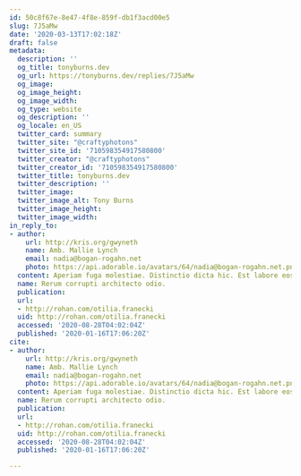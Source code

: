 ```yaml
---
id: 50c8f67e-8e47-4f8e-859f-db1f3acd00e5
slug: 7J5aMw
date: '2020-03-13T17:02:18Z'
draft: false
metadata:
  description: ''
  og_title: tonyburns.dev
  og_url: https://tonyburns.dev/replies/7J5aMw
  og_image: 
  og_image_height: 
  og_image_width: 
  og_type: website
  og_description: ''
  og_locale: en_US
  twitter_card: summary
  twitter_site: "@craftyphotons"
  twitter_site_id: '710598354917580800'
  twitter_creator: "@craftyphotons"
  twitter_creator_id: '710598354917580800'
  twitter_title: tonyburns.dev
  twitter_description: ''
  twitter_image: 
  twitter_image_alt: Tony Burns
  twitter_image_height: 
  twitter_image_width: 
in_reply_to:
- author:
    url: http://kris.org/gwyneth
    name: Amb. Mallie Lynch
    email: nadia@bogan-rogahn.net
    photo: https://api.adorable.io/avatars/64/nadia@bogan-rogahn.net.png
  content: Aperiam fuga molestiae. Distinctio dicta hic. Est labore eos.
  name: Rerum corrupti architecto odio.
  publication: 
  url:
  - http://rohan.com/otilia.franecki
  uid: http://rohan.com/otilia.franecki
  accessed: '2020-08-28T04:02:04Z'
  published: '2020-01-16T17:06:20Z'
cite:
- author:
    url: http://kris.org/gwyneth
    name: Amb. Mallie Lynch
    email: nadia@bogan-rogahn.net
    photo: https://api.adorable.io/avatars/64/nadia@bogan-rogahn.net.png
  content: Aperiam fuga molestiae. Distinctio dicta hic. Est labore eos.
  name: Rerum corrupti architecto odio.
  publication: 
  url:
  - http://rohan.com/otilia.franecki
  uid: http://rohan.com/otilia.franecki
  accessed: '2020-08-28T04:02:04Z'
  published: '2020-01-16T17:06:20Z'

---
```



